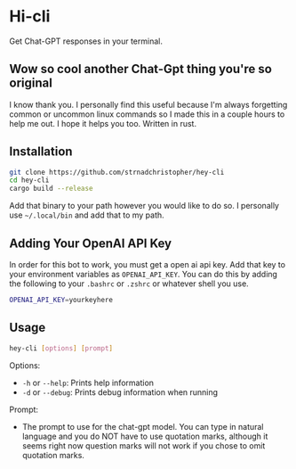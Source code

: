 # Hi-cli

Get Chat-GPT responses in your terminal.

## Wow so cool another Chat-Gpt thing you're so original

I know thank you. I personally find this useful because I'm always forgetting common or uncommon linux commands so I made this in a couple hours to help me out. I hope it helps you too. Written in rust.

## Installation

```bash
git clone https://github.com/strnadchristopher/hey-cli
cd hey-cli
cargo build --release
```

Add that binary to your path however you would like to do so. I personally use `~/.local/bin` and add that to my path.

## Adding Your OpenAI API Key
In order for this bot to work, you must get a open ai api key. Add that key to your environment variables as `OPENAI_API_KEY`. You can do this by adding the following to your `.bashrc` or `.zshrc` or whatever shell you use.

```bash
OPENAI_API_KEY=yourkeyhere
```

## Usage

```bash
hey-cli [options] [prompt]
```

Options:
- `-h` or `--help`: Prints help information
- `-d` or `--debug`: Prints debug information when running

Prompt:
- The prompt to use for the chat-gpt model. You can type in natural language and you do NOT have to use quotation marks, although it seems right now question marks will not work if you chose to omit quotation marks.



